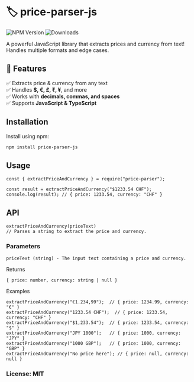# 🏷️ price-parser-js  
![NPM Version](https://img.shields.io/npm/v/price-parser-js)
![Downloads](https://img.shields.io/npm/dt/price-parser-js)

A powerful JavaScript library that extracts prices and currency from text! Handles multiple formats and edge cases.

## 🚀 Features
✅ Extracts price & currency from any text  
✅ Handles **$, €, £, ₹, ¥**, and more  
✅ Works with **decimals, commas, and spaces**  
✅ Supports **JavaScript & TypeScript**  

## Installation

Install using npm:

```sh
npm install price-parser-js

```
## Usage 
```
const { extractPriceAndCurrency } = require("price-parser");

const result = extractPriceAndCurrency("$1233.54 CHF");
console.log(result); // { price: 1233.54, currency: "CHF" }
```

## API
```
extractPriceAndCurrency(priceText)
// Parses a string to extract the price and currency.
```

### Parameters
```
priceText (string) - The input text containing a price and currency.
```
Returns
```
{ price: number, currency: string | null }
```
Examples
```
extractPriceAndCurrency("€1.234,99");  // { price: 1234.99, currency: "€" }
extractPriceAndCurrency("1233.54 CHF");  // { price: 1233.54, currency: "CHF" }
extractPriceAndCurrency("$1,233.54");  // { price: 1233.54, currency: "$" }
extractPriceAndCurrency("JPY 1000");   // { price: 1000, currency: "JPY" }
extractPriceAndCurrency("1000 GBP");   // { price: 1000, currency: "GBP" }
extractPriceAndCurrency("No price here"); // { price: null, currency: null }
```

### License: MIT